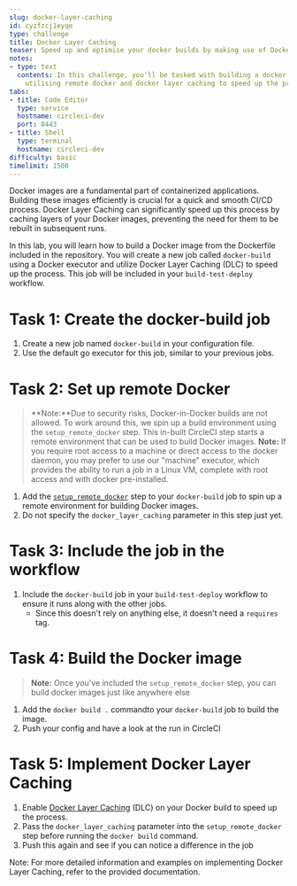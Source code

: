 ```yaml
---
slug: docker-layer-caching
id: cyzfzcj1eyqe
type: challenge
title: Docker Layer Caching
teaser: Speed up and optimise your docker builds by making use of Docker Layer Caching
notes:
- type: text
  contents: In this challenge, you'll be tasked with building a docker image, and
    utilising remote docker and docker layer caching to speed up the process
tabs:
- title: Code Editor
  type: service
  hostname: circleci-dev
  port: 8443
- title: Shell
  type: terminal
  hostname: circleci-dev
difficulty: basic
timelimit: 1500
---
```


Docker images are a fundamental part of containerized applications. Building these images efficiently is crucial for a quick and smooth CI/CD process. Docker Layer Caching can significantly speed up this process by caching layers of your Docker images, preventing the need for them to be rebuilt in subsequent runs.

In this lab, you will learn how to build a Docker image from the Dockerfile included in the repository. You will create a new job called `docker-build` using a Docker executor and utilize Docker Layer Caching (DLC) to speed up the process. This job will be included in your `build-test-deploy` workflow.

Task 1: Create the docker-build job
==============
1. Create a new job named `docker-build` in your configuration file.
1. Use the default go executor for this job, similar to your previous jobs.

Task 2: Set up remote Docker
==============
> **Note:**Due to security risks, Docker-in-Docker builds are not allowed. To work around this, we spin up a build environment using the `setup_remote_docker` step. This in-built CircleCI step starts a remote environment that can be used to build Docker images.
> **Note:** If you require root access to a machine or direct access to the docker daemon, you may prefer to use our "machine" executor, which provides the ability to run a job in a Linux VM, complete with root access and with docker pre-installed.
1. Add the [`setup_remote_docker`](https://circleci.com/docs/docker-layer-caching/#remote-docker-environment) step to your `docker-build` job to spin up a remote environment for building Docker images.
1. Do not specify the `docker_layer_caching` parameter in this step just yet.

Task 3: Include the job in the workflow
==============
1. Include the `docker-build` job in your `build-test-deploy` workflow to ensure it runs along with the other jobs.
   - Since this doesn't rely on anything else, it doesn't need a `requires` tag.

Task 4: Build the Docker image
==============
> **Note:** Once you've included the `setup_remote_docker` step, you can build docker images just like anywhere else
1. Add the `docker build .` commandto your `docker-build` job to build the image.
1. Push your config and have a look at the run in CircleCI

Task 5: Implement Docker Layer Caching
==============
1. Enable [Docker Layer Caching](https://circleci.com/docs/docker-layer-caching/) (DLC) on your Docker build to speed up the process.
1. Pass the `docker_layer_caching` parameter into the `setup_remote_docker` step before running the `docker build` command.
1. Push this again and see if you can notice a difference in the job

Note: For more detailed information and examples on implementing Docker Layer Caching, refer to the provided documentation.
